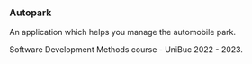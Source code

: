 ### Autopark
An application which helps you manage the automobile park.

Software Development Methods course - UniBuc 2022 - 2023.
